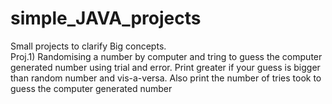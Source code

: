 # simple_JAVA_projects
Small projects to clarify Big concepts.
<br>
Proj.1) Randomising a number by computer and tring to guess the computer generated number using trial and error. Print greater if your guess is bigger than random number and vis-a-versa. Also print the number of tries took to guess the computer generated number

